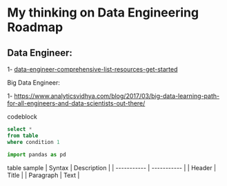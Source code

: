# My thinking on Data Engineering Roadmap

 ## Data Engineer:


1- [data-engineer-comprehensive-list-resources-get-started](https://www.analyticsvidhya.com/blog/2018/11/data-engineer-comprehensive-list-resources-get-started/)


Big Data Engineer:

1- https://www.analyticsvidhya.com/blog/2017/03/big-data-learning-path-for-all-engineers-and-data-scientists-out-there/


codeblock

```sql
select * 
from table
where condition 1
```

```python
import pandas as pd
```

table sample
| Syntax | Description |
| ----------- | ----------- |
| Header | Title |
| Paragraph | Text |
